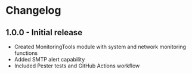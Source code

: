 # Changelog

## 1.0.0 - Initial release
- Created MonitoringTools module with system and network monitoring functions
- Added SMTP alert capability
- Included Pester tests and GitHub Actions workflow
